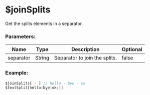# $joinSplits
Get the splits elements in a separator.

### Parameters:
| Name        | Type        | Description                          | Optional |
| ----------- | ----------- | ------------------------------------ | -------- |
| separator   | String      | Separator to join the splits.        | false    |

### Example:
```js
$joinSplits[ - ] // hello - bye - ok
$textSplit[hello|bye|ok;|]
```
